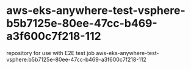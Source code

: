 # aws-eks-anywhere-test-vsphere-b5b7125e-80ee-47cc-b469-a3f600c7f218-112
repository for use with E2E test job aws-eks-anywhere-test-vsphere:b5b7125e-80ee-47cc-b469-a3f600c7f218-112
